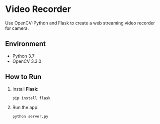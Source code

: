 # Video Recorder
Use OpenCV-Python and Flask to create a web streaming video recorder for camera.

## Environment
* Python 3.7
* OpenCV 3.3.0

## How to Run 
1. Install **Flask**:

    ```
    pip install flask
    ```

2. Run the app:

    ```
    python server.py
    ```
